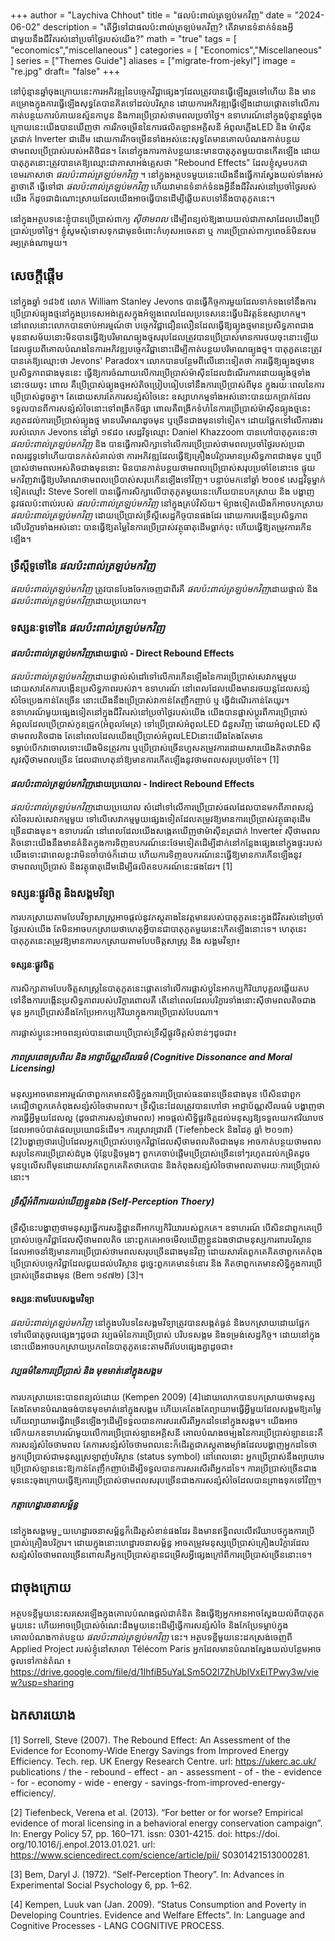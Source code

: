 +++
author = "Laychiva Chhout"
title = "ផលប៉ះពាល់ត្រឡប់មកវិញ"
date = "2024-06-02"
description = "តើអ្វីទៅជាផលប៉ះពាល់ត្រឡប់មកវិញ? តើវាមានទំនាក់ទំនងអ្វីជាមួយនឹងជីវិតរស់នៅប្រចាំថ្ងៃរបស់យើង?"
math = "true"
tags = [
    "economics","miscellaneous"
]
categories = [
    "Economics","Miscellaneous"
]
series = ["Themes Guide"]
aliases = ["migrate-from-jekyl"]
image = "re.jpg"
draft= "false"
+++

នៅប៉ុន្មានឆ្នាំចុងក្រោយនេះការអភិវឌ្ឍនៃបច្ចេកវិជ្ជាផ្សេងៗដែលត្រូវបានធ្វើឡើងរួចទៅហើយ និង មានគម្រោងក្នុងការធ្វើឡើងសុទ្ធតែបានគិតទៅដល់បរិស្ថាន ដោយការអភិវឌ្ឍធ្វើឡើងដោយផ្តោតទៅលើការកាត់បន្ថយការបំភាយឧស្ម័នកាបូន និងការប្រើប្រាស់ថាមពលប្រចាំថ្ងៃ។ ឧទាហរណ៍នៅក្នុងប៉ុន្មានឆ្នាំចុងក្រោយនេះយើងបានឃើញថា ការរីកចម្រើននៃការផលិតឡានអគ្គិសនី អំពូលភ្លើងLED និង ម៉ាសុីនត្រជាក់ Inverter ជាដើម ដោយការរីកចម្រើនទាំងអស់នេះសុទ្ធតែមានគោលបំណងកាត់បន្ថយថាមពលប្រើប្រាស់របស់អតិថិជន។ តែនៅក្នុងការកាត់បន្ថយនេះមានបាតុភូតមួយបានកើតឡើង ដោយបាតុភូតនោះត្រូវបានគេឱ្យឈ្មោះជាភាសាអង់គ្លេសថា "Rebound Effects" ដែលខ្ញុំសូមបកជាខេមរភាសាថា *ផលប៉ះពាល់ត្រឡប់មកវិញ* ។ នៅក្នុងអត្ថបទមួយនេះយើងនឹងធ្វើការស្វែងយល់ទាំងអស់គ្នាថាតើ ធ្វើទៅជា *ផលប៉ះពាល់ត្រឡប់មកវិញ* ហើយវាមានទំនាក់ទំនងអ្វីនឹងជីវិតរស់នៅប្រចាំថ្ងៃរបស់យើង ក៏ដូចជាដំណោះស្រាយដែលយើងអាចធ្វើបានដើម្បីឆ្លើយតបទៅនឹងបាតុភូតនេះ។ 

នៅក្នុងអត្ថបទនេះខ្ញុំបានប្រើប្រាស់ពាក្យ *សុីថាមពល* ដើម្បីពន្យល់ឱ្យងាយយល់ជាភាសាដែលយើងប្រើប្រាស់ប្រចាំថ្ងៃ។ ខ្ញុំសូមសុំទោសទុកជាមុនចំពោះកំហុសអចេតនា ឬ ការប្រើប្រាស់ពាក្យពេចន៍មិនសមរម្យត្រង់ណាមួយ។ 

## សេចក្តីផ្តើម

នៅក្នុងឆ្នាំ ១៨៦៥ លោក William Stanley Jevons បានធ្វើកិច្ចការមួយដែលទាក់ទងទៅនឹងការប្រើប្រាស់ធ្យូងថ្មនៅក្នុងប្រទេសអង់គ្លេសក្នុងអំឡុងពេលដែលប្រទេសនេះធ្វើបដិវត្តន៍ឧស្សាហកម្ម។ នៅពេលនោះលោកបានចាប់អារម្មណ៍ថា បច្ចេកវិជ្ជាជឿនលឿនដែលធ្វើឱ្យធ្យូងថ្មមានប្រសិទ្ធភាពជាងមុននាសម័យនោះមិនបានធ្វើឱ្យបរិមាណធ្យូងថ្មសរុបដែលត្រូវបានប្រើប្រាស់មានការថយចុះនោះឡើយ ដែលផ្ទុយពីគោលបំណងនៃការអភិវឌ្ឍបច្ចេកវិជ្ជានោះដើម្បីកាត់បន្ថយបរិមាណធ្យូងថ្ម។ បាតុភូតនេះត្រូវបានគេឱ្យឈ្មោះថា Jevons' Paradox។ លោកបានបន្ថែមពីលើនោះទៀតថា ការធ្វើឱ្យធ្យូងថ្មមានប្រសិទ្ធភាពជាងមុននេះ ធ្វើឱ្យការចំណាយលើការប្រើប្រាស់ម៉ាសុីនដែលដំណើរការដោយធ្យូងថ្មទាំងនោះថយចុះ ពោល គឺប្រើប្រាស់ធ្យូងថ្មអស់តិចប្រៀបធៀបទៅនឹងការប្រើប្រាស់ពីមុន ក្នុងរយៈពេលនៃការប្រើប្រាស់ដូចគ្នា។ តែដោយសារតែការសន្សំសំចៃនេះ ឧស្សាហកម្មទាំងអស់នោះបានយកប្រាក់ដែលទទួលបានពីការសន្សំសំចៃនោះទៅពង្រីកទីផ្សា ពោលគឺពង្រីកទំហំនៃការប្រើប្រាស់ម៉ាស៊ីនធ្យូងថ្មនេះ រហូតដល់ការប្រើប្រាស់ធ្យូងថ្ម មានបរិមាណដូចមុន ឬច្រើនជាងមុនទៅទៀត។ ដោយផ្អែកទៅលើការងាររបស់លោក Jevons នៅឆ្នាំ ១៩៨០ សេដ្ឋវិទូឈ្មោះ Daniel Khazzoom បានហៅបាតុភូតនេះថា *ផលប៉ះពាល់ត្រឡប់មកវិញ* និង បានធ្វើការសិក្សាទៅលើការប្រើប្រាស់ថាមពលប្រចាំថ្ងៃរបស់ប្រជាពលរដ្ឋទូទៅហើយបានកត់សំគាល់ថា ការអភិវឌ្ឍដែលធ្វើឱ្យគ្រឿងបរិក្ខារមានប្រសិទ្ធភាពជាងមុន ឬប្រើប្រាស់ថាមពលអស់តិចជាងមុននោះ មិនបានកាត់បន្ថយថាមពលប្រើប្រាស់សរុបប្រចាំខែនោះទេ ផ្ទុយមកវិញវាធ្វើឱ្យបរិមាណថាមពលប្រើបាស់សរុបកើនឡើងទៅវិញ។ បន្ទាប់មកនៅឆ្នាំ ២០០៩ សេដ្ឋវិទូម្នាក់ទៀតឈ្មៅះ Steve Sorell បានធ្វើការសិក្សាលើបាតុភូតមួយនេះហើយបានបកស្រាយ និង បង្ហាញនូវផលប៉ះពាល់របស់ *ផលប៉ះពាល់ត្រឡប់មកវិញ* នៅក្នុងគ្រប់វិស័យ។ ម៉្យាងទៀតយើងក៏អាចបកស្រាយ *ផលប៉ះពាល់ត្រឡប់មកវិញ* ដោយប្រើប្រាស់ទ្រឹស្តីសេដ្ឋកិច្ចបានផងដែរ ដោយការបង្កើនប្រសិទ្ធភាពលើបរិក្ខារទាំងអស់នោះ បានធ្វើឱ្យតម្លៃនៃការប្រើប្រាស់វត្ថុធាតុដើមធ្លាក់ចុះ ហើយធ្វើឱ្យតម្រូវការកើនឡើង។ 

### ទ្រឹស្តីទូទៅនៃ *ផលប៉ះពាល់ត្រឡប់មកវិញ*

*ផលប៉ះពាល់ត្រឡប់មកវិញ* ត្រូវបានបែងចែកចេញជាពីរគឺ *ផលប៉ះពាល់ត្រឡប់មកវិញ*ដោយផ្ទាល់ និង *ផលប៉ះពាល់ត្រឡប់មកវិញ*ដោយប្រយោល។ 

### ទស្សនៈទូទៅនៃ *ផលប៉ះពាល់ត្រឡប់មកវិញ*

#### *ផលប៉ះពាល់ត្រឡប់មកវិញ*ដោយផ្ទាល់ - Direct Rebound Effects

*ផលប៉ះពាល់ត្រឡប់មកវិញ*ដោយផ្ទាល់សំដៅទៅលើការកើនឡើងនៃការប្រើប្រាស់សេវាកម្មមួយដោយសារតែការបង្កើនប្រសិទ្ធភាពរបស់វា។ ឧទាហរណ៍ នៅពេលដែលយើងមានរថយន្តដែលសន្សំសំចៃប្រេងកាន់តែច្រើន នោះយើងនឹងប្រើប្រាស់វាកាន់តែញឺកញាប់ ឬ ធ្វើដំណើរកាន់តែយូរ។ ឧទាហរណ៍មួយផ្សេងទៀតនៅក្នុងជីវិតរស់នៅប្រចាំថ្ងៃរបស់យើង យើងបានផ្លាស់ប្តូរពីការប្រើប្រាស់អំពូលដែលប្រើប្រាស់កូនជ្រូក(អំពូលមែត្រ) ទៅប្រើប្រាស់អំពូលLED ជំនួសវិញ ដោយអំពូលLED សុីថាមពលតិចជាង តែនៅពេលដែលយើងប្រើប្រាស់អំពូលLEDនោះយើងតែងតែមានទម្លាប់បើកវាចោលទោះយើងមិនត្រូវការ ឬប្រើប្រាស់ច្រើនហួសតម្រូវការដោយសារយើងគិតថាវាមិនសូវសុីថាមពលច្រើន ដែលជាហេតុនាំឱ្យមានការកើតឡើងនូវថាមពលសរុបប្រចាំខែ។ [1]

#### *ផលប៉ះពាល់ត្រឡប់មកវិញ*ដោយប្រយោល - Indirect Rebound Effects

*ផលប៉ះពាល់ត្រឡប់មកវិញ*ដោយប្រយោល សំដៅទៅលើការប្រើប្រាស់ផលដែលបានមកពីភាពសន្សំសំចៃរបស់សេវាកម្មមួយ ទៅលើសេវាកម្មមួយផ្សេងទៀតដែលតម្រូវឱ្យមានការប្រើប្រាស់វត្ថុធាតុដើមច្រើនជាងមុន។ ឧទាហរណ៍ នៅពេលដែលយើងសង្កេតឃើញថាម៉ាស៊ីនត្រជាក់ Inverter សុីថាមពលតិចនោះយើងនឹងមានគំនិតក្នុងការទិញឧបករណ៍នេះថែមទៀតដើម្បីដាក់នៅកន្លែងផ្សេងនៅក្នុងផ្ទះរបស់យើងទោះជាពេលខ្លះវាមិនចាំបាច់ក៏ដោយ ហើយការទិញឧបករណ៍នេះធ្វើឱ្យមានការកើនឡើងនូវថាមពលប្រើប្រាស់ និងវត្ថុធាតុដើមដើម្បីផលិតឧបករណ៍នេះផងដែរ។ [1]

### ទស្សនៈផ្លូវចិត្ត និងសង្គមវិទ្យា

ការបកស្រាយតាមបែបវិទ្យាសាស្រ្តអាចផ្តល់នូវភស្តុតាងនៃវត្តមានរបស់បាតុភូតនេះក្នុងជីវិតរស់នៅប្រចាំថ្ងៃរបស់យើង តែមិនអាចបកស្រាយថាហេតុអ្វីបានជាបាតុភូតមួយនេះកើតឡើងនោះទេ។ ហេតុនេះបាតុភូតនេះតម្រូវឱ្យមានការបកស្រាយតាមបែបចិត្តសាស្រ្ត និង សង្គមវិទ្យា៖

#### ទស្សនៈផ្លូវចិត្ត

ការសិក្សាតាមបែបចិត្តសាស្រ្តនៃបាតុភូតនេះផ្តោតទៅលើការផ្លាស់ប្តូនៃអាកប្បកិរិយាបុគ្គលឆ្លើយតបទៅនឹងការបង្កើនប្រសិទ្ធភាពរបស់បរិក្ខារពោលគឺ តើនៅពេលដែលបរិក្ខារទាំងនោះសុីថាមពលតិចជាងមុន អ្នកប្រើប្រាស់នឹងកែប្រែអាកប្បកិរិយាក្នុងការប្រើប្រាស់បែបណា។ 

ការផ្លាស់ប្តូនេះអាចពន្យល់បានដោយប្រើប្រាស់ទ្រឹស្តីផ្លូវចិត្តសំខាន់ៗដូចជា៖ 

##### ភាពស្រពេចស្រពិល និង អាជ្ញាប័ណ្ណសីលធម៌ (Cognitive Dissonance and Moral Licensing)

មនុស្សអាចមានអារម្មណ៍ថាពួកគេមានសិទ្ធិក្នុងការប្រើប្រាស់ធនធានច្រើនជាងមុន បើសិនជាពួកគេជឿថាពួកគេកំពុងសន្សំសំចៃថាមពល។ ទ្រឹស្តីនេះដែលត្រូវបានហៅថា អាជ្ញាប័ណ្ណសីលធម៌ បង្ហាញថាការធ្វើអ្វីមួយដែលល្អ (ដូចជាការសន្សំថាមពល) អាចផ្ដល់សិទ្ធិផ្លូវចិត្តដល់មនុស្សឱ្យទទួលយកឥរិយាបថដែលអាចបំបាត់ផលប្រយោជន៍ដើម។ ការស្រាវជ្រាវពី (Tiefenbeck និងដៃគូ ឆ្នាំ ២០១៣) [2]បង្ហាញថារបៀបដែលអ្នកប្រើប្រាស់បច្ចេកវិជ្ជាដែលស៊ីថាមពលតិចជាងមុន អាចកាត់បន្ថយថាមពលសរុបនៃការប្រើប្រាស់ដំបូង ប៉ុន្តែបន្តិចម្ដងៗ ពួកគេចាប់ផ្ដើមប្រើប្រាស់ច្រើនទៅៗរហូតដល់កម្រិតដូចមុនឬលើសពីមុនដោយសារតែពួកគេគិតថាគេបាន និងកំពុងសន្សំសំចៃថាមពលតាមរយៈការប្រើប្រាស់នោះ។

##### ទ្រឹស្តីអំពីការយល់ឃើញខ្លួនឯង (Self-Perception Thoery)

ទ្រឹស្ដីនេះបង្ហាញថាមនុស្សធ្វើការសន្និដ្ឋានពីអាកប្បកិរិយារបស់ពួកគេ។ ឧទាហរណ៍ បើសិនជាពួកគេប្រើប្រាស់បច្ចេកវិជ្ជាដែលស៊ីថាមពលតិច នោះពួកគេអាចមើលឃើញខ្លួនឯងថាជាមនុស្សការពារបរិស្ថាន ដែលអាចនាំឱ្យមានការប្រើប្រាស់ថាមពលសរុបច្រើនជាងមុនវិញ ដោយសារតែពួកគេគិតថាពួកគេកំពុងប្រើប្រាស់បច្ចេកវិជ្ជាដែលជួយដល់បរិស្ថាន ដូច្នេះពួកគេមានទំនោរ និង គិតថាពួកគេមានសិទ្ធិក្នុងការប្រើប្រាស់ច្រើនជាងមុន (Bem ១៩៧២) [3]។

#### ទស្សនៈតាមបែបសង្គមវិទ្យា

*ផលប៉ះពាល់ត្រឡប់មកវិញ* នៅក្នុងបរិបទនៃសង្គមវិទ្យាត្រូវបានសង្កត់ធ្ងន់ និងបកស្រាយដោយផ្អែកទៅលើធាតុចូលផ្សេងៗដូចជា វប្បធម៌នៃការប្រើប្រាស់ បរិបទសង្គម និងទម្រង់សេដ្ឋកិច្ច។ ដោយនៅក្នុងនោះយើងអាចបកស្រាយប្រភពនៃបាតុភូតនេះតាមពីរបែបផ្សេងគ្នាដូចជា៖ 

##### វប្បធម៌នៃការប្រើប្រាស់ និង មុខមាត់នៅក្នុងសង្គម

ការបកស្រាយនេះបានពន្យល់ដោយ (Kempen 2009) [4]ដោយលោកបានបកស្រាយថាមនុស្សតែងតែមានបំណងចង់បានមុខមាត់នៅក្នុងសង្គម ហើយគេតែងតែព្យាយាមធ្វើអ្វីមួយដែលសង្គមឱ្យតម្លៃ ហើយព្យាយាមធ្វើវាច្រើនឡើងៗដើម្បីទទួលបានការសរសើរពីអ្នកដទៃនៅក្នុងសង្គម។ យើងអាចលើកយកឧទាហរណ៍មួយលើការប្រើប្រាស់ឡានអគ្គិសនី គោលបំណងចម្បងនៃការប្រើប្រាស់ឡាននេះគឺ ការសន្សំសំចៃថាមពល 
តែការសន្សំសំចៃថាមពលនេះក៏ដើរតួជាភស្តុតាងម្យ៉ាងដែលបង្ហាញអ្នកដទៃថា អ្នកប្រើប្រាស់ជាមនុស្សស្រឡាញ់បរិស្ថាន (status symbol) នៅពេលនោះ អ្នកប្រើប្រាស់នឹងព្យាយាមប្រើប្រាស់ឡាននេះឱ្យកាន់តែញឹកញាប់ដើម្បីទទួលបានការសរសើរពីអ្នកដទៃ។ ការប្រើប្រាស់ច្រើនជាងមុននេះចុងក្រោយធ្វើឱ្យការប្រើប្រាស់ថាមពលសរុបច្រើនជាងការសន្សំសំចៃដែលបានព្រាងទុកទៅវិញ។ 

##### កត្តាហេដ្ឋារចនាសម្ព័ន្ធ

នៅក្នុងសង្គមមួួយហេដ្ឋារចនាសម្ព័ន្ធក៏ដើរតួសំខាន់ផងដែរ និងមានឥទ្ធិពលលើឥរិយាបថក្នុងការប្រើប្រាស់គ្រឿងបរិក្ខារ។ ដោយក្នុងនោះហេដ្ឋារចនាសម្ព័ន្ធ អាចតម្រូវមនុស្សប្រើប្រាស់គ្រឿងបរិក្ខារដែលសន្សំសំចៃថាមពលច្រើនពោលគឺអ្នកប្រើប្រាស់គ្មានជម្រើសអ្វីផ្សេងក្រៅពីការប្រើប្រាស់ច្រើននោះទេ។

## ជាចុងក្រោយ

អត្ថបទខ្លីមួយនេះសរសេរឡើងក្នុងគោលបំណងផ្តល់ជាគំនិត និងធ្វើឱ្យអ្នកអានអាចស្វែងយល់ពីបាតុភូតមួយនេះ ហើយអាចប្រើប្រាស់ចំណេះដឹងមួយនេះដើម្បីធ្វើការសន្សំសំចៃ និងកែប្រែទម្លាប់ក្នុងគោលបំណងកាត់បន្ថយ *ផលប៉ះពាល់ត្រឡប់មកវិញ* នេះ។ អត្ថបទខ្លីមួយនេះដកស្រង់ចេញពី Applied Project របស់ខ្ញុំនៅសាលា Télécom Paris អ្នកដែលមានបំណងស្វែងយល់បន្ថែមអាចចូលទៅកាន់តំណ ៖ https://drive.google.com/file/d/1IhfiB5uYaLSm5O2l7ZhUbIVxEiTPwy3w/view?usp=sharing

## ឯកសារយោង 

[1] Sorrell, Steve (2007). The Rebound Effect: An Assessment of the Evidence for Economy-Wide Energy Savings from Improved Energy Efficiency. Tech. rep. UK Energy Research Centre. url: https://ukerc.ac.uk/ publications / the - rebound - effect - an - assessment - of - the - evidence - for - economy - wide - energy - savings-from-improved-energy-efficiency/.

[2] Tiefenbeck, Verena et al. (2013). “For better or for worse? Empirical evidence of moral licensing in a behavioral energy conservation campaign”. In: Energy Policy 57, pp. 160–171. issn: 0301-4215. doi: https://doi. org/10.1016/j.enpol.2013.01.021. url: https://www.sciencedirect.com/science/article/pii/ S0301421513000281.

[3] Bem, Daryl J. (1972). “Self-Perception Theory”. In: Advances in Experimental Social Psychology 6, pp. 1–62.

[4] Kempen, Luuk van (Jan. 2009). “Status Consumption and Poverty in Developing Countries. Evidence and Welfare
Effects”. In: Language and Cognitive Processes - LANG COGNITIVE PROCESS.